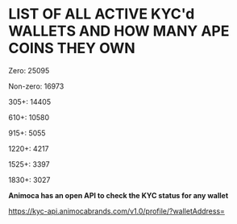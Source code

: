 # LIST OF ALL ACTIVE KYC'd WALLETS AND HOW MANY APE COINS THEY OWN

Zero: 25095

Non-zero: 16973

305+: 14405

610+: 10580

915+: 5055

1220+: 4217

1525+: 3397

1830+: 3027

**Animoca has an open API to check the KYC status for any wallet**

https://kyc-api.animocabrands.com/v1.0/profile/?walletAddress=